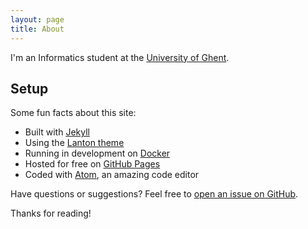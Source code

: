 ```yaml
---
layout: page
title: About
---
```


I'm an Informatics student at the [University of Ghent](https://ugent.be).

## Setup

Some fun facts about this site:

* Built with [Jekyll](https://jekyllrb.com)
* Using the [Lanton theme](https://lanyon.getpoole.com)
* Running in development on [Docker](https://www.docker.com/)
* Hosted for free on [GitHub Pages](https://pages.github.com)
* Coded with [Atom](https://atom.io), an amazing code editor

Have questions or suggestions? Feel free to [open an issue on GitHub](https://github.com/berombau/berombau.github.io/issues/new).

Thanks for reading!
